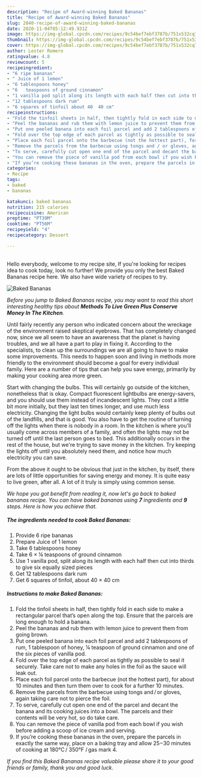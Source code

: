 ```yaml
---
description: "Recipe of Award-winning Baked Bananas"
title: "Recipe of Award-winning Baked Bananas"
slug: 2840-recipe-of-award-winning-baked-bananas
date: 2020-11-04T05:12:49.931Z
image: https://img-global.cpcdn.com/recipes/9c54bef7ebf3787b/751x532cq70/baked-bananas-recipe-main-photo.jpg
thumbnail: https://img-global.cpcdn.com/recipes/9c54bef7ebf3787b/751x532cq70/baked-bananas-recipe-main-photo.jpg
cover: https://img-global.cpcdn.com/recipes/9c54bef7ebf3787b/751x532cq70/baked-bananas-recipe-main-photo.jpg
author: Lester Romero
ratingvalue: 4.8
reviewcount: 5
recipeingredient:
- "6 ripe bananas"
- " Juice of 1 lemon"
- "6 tablespoons honey"
- "6   teaspoons of ground cinnamon"
- "1 vanilla pod split along its length with each half then cut into thirds to give six equally sized pieces"
- "12 tablespoons dark rum"
- "6 squares of tinfoil about 40  40 cm"
recipeinstructions:
- "Fold the tinfoil sheets in half, then tightly fold in each side to make a rectangular parcel that’s open along the top. Ensure that the parcels are long enough to hold a banana."
- "Peel the bananas and rub them with lemon juice to prevent them from going brown."
- "Put one peeled banana into each foil parcel and add 2 tablespoons of rum, 1 tablespoon of honey, ¼ teaspoon of ground cinnamon and one of the six pieces of vanilla pod."
- "Fold over the top edge of each parcel as tightly as possible to seal it securely. Take care not to make any holes in the foil as the sauce will leak out."
- "Place each foil parcel onto the barbecue (not the hottest part), for about 10 minutes and then turn them over to cook for a further 10 minutes."
- "Remove the parcels from the barbecue using tongs and / or gloves, again taking care not to pierce the foil."
- "To serve, carefully cut open one end of the parcel and decant the banana and its cooking juices into a bowl. The parcels and their contents will be very hot, so do take care."
- "You can remove the piece of vanilla pod from each bowl if you wish before adding a scoop of ice cream and serving."
- "If you’re cooking these bananas in the oven, prepare the parcels in exactly the same way, place on a baking tray and allow 25 – 30 minutes of cooking at 180°C / 350°F / gas mark 4."
categories:
- Recipe
tags:
- baked
- bananas

katakunci: baked bananas 
nutrition: 215 calories
recipecuisine: American
preptime: "PT39M"
cooktime: "PT56M"
recipeyield: "4"
recipecategory: Dessert

---
```

<br>
Hello everybody, welcome to my recipe site, If you're looking for recipes idea to cook today, look no further! We provide you only the best Baked Bananas recipe here. We also have wide variety of recipes to try.
<br>


![Baked Bananas](https://img-global.cpcdn.com/recipes/9c54bef7ebf3787b/751x532cq70/baked-bananas-recipe-main-photo.jpg)

<i>Before you jump to Baked Bananas recipe, you may want to read this short interesting healthy tips about 
<strong>Methods To Live Green Plus Conserve Money In The Kitchen</strong>.</i>
</br>

Until fairly recently any person who indicated concern about the wreckage of the environment raised skeptical eyebrows. That has completely changed now, since we all seem to have an awareness that the planet is having troubles, and we all have a part to play in fixing it. According to the specialists, to clean up the surroundings we are all going to have to make some improvements. This needs to happen soon and living in methods more friendly to the environment should become a goal for every individual family. Here are a number of tips that can help you save energy, primarily by making your cooking area more green.

Start with changing the bulbs. This will certainly go outside of the kitchen, nonetheless that is okay. Compact fluorescent lightbulbs are energy-savers, and you should use them instead of incandescent lights. They cost a little bit more initially, but they last ten times longer, and use much less electricity. Changing the light bulbs would certainly keep plenty of bulbs out of the landfills, and that is good. You also have to get the routine of turning off the lights when there is nobody in a room. In the kitchen is where you'll usually come across members of a family, and often the lights may not be turned off until the last person goes to bed. This additionally occurs in the rest of the house, but we're trying to save money in the kitchen. Try keeping the lights off until you absolutely need them, and notice how much electricity you can save.

From the above it ought to be obvious that just in the kitchen, by itself, there are lots of little opportunities for saving energy and money. It is quite easy to live green, after all. A lot of it truly is simply using common sense.


<i>We hope you got benefit from reading it, now let's go back to baked bananas recipe. You can have baked bananas using <strong>7</strong> ingredients and <strong>9</strong> steps. Here is how you achieve that.
</i>

##### The ingredients needed to cook Baked Bananas:

1. Provide 6 ripe bananas
1. Prepare  Juice of 1 lemon
1. Take 6 tablespoons honey
1. Take 6 × ¼ teaspoons of ground cinnamon
1. Use 1 vanilla pod, split along its length with each half then cut into thirds to give six equally sized pieces
1. Get 12 tablespoons dark rum
1. Get 6 squares of tinfoil, about 40 × 40 cm


##### Instructions to make Baked Bananas:

1. Fold the tinfoil sheets in half, then tightly fold in each side to make a rectangular parcel that’s open along the top. Ensure that the parcels are long enough to hold a banana.
1. Peel the bananas and rub them with lemon juice to prevent them from going brown.
1. Put one peeled banana into each foil parcel and add 2 tablespoons of rum, 1 tablespoon of honey, ¼ teaspoon of ground cinnamon and one of the six pieces of vanilla pod.
1. Fold over the top edge of each parcel as tightly as possible to seal it securely. Take care not to make any holes in the foil as the sauce will leak out.
1. Place each foil parcel onto the barbecue (not the hottest part), for about 10 minutes and then turn them over to cook for a further 10 minutes.
1. Remove the parcels from the barbecue using tongs and / or gloves, again taking care not to pierce the foil.
1. To serve, carefully cut open one end of the parcel and decant the banana and its cooking juices into a bowl. The parcels and their contents will be very hot, so do take care.
1. You can remove the piece of vanilla pod from each bowl if you wish before adding a scoop of ice cream and serving.
1. If you’re cooking these bananas in the oven, prepare the parcels in exactly the same way, place on a baking tray and allow 25 – 30 minutes of cooking at 180°C / 350°F / gas mark 4.


<i>If you find this Baked Bananas recipe valuable please share it to your good friends or family, thank you and good luck.</i>
